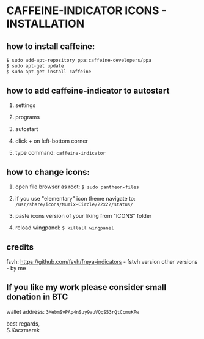 # CAFFEINE-INDICATOR ICONS - INSTALLATION 

## how to install caffeine:

```sh
$ sudo add-apt-repository ppa:caffeine-developers/ppa
$ sudo apt-get update
$ sudo apt-get install caffeine
```

## how to add caffeine-indicator to autostart

1. settings

2. programs

3. autostart

4. click + on left-bottom corner

5. type command: `caffeine-indicator`

## how to change icons:

1. open file browser as root: `$ sudo pantheon-files`

2. if you use "elementary" icon theme navigate to: `/usr/share/icons/Numix-Circle/22x22/status/`

3. paste icons version of your liking from "ICONS" folder

4. reload wingpanel: `$ killall wingpanel`

## credits

fsvh: https://github.com/fsvh/freya-indicators - fstvh version
other versions - by me

## If you like my work please consider small donation in BTC
wallet address: `3MebmSvPAp4nSuy9auVQqS53rQtCcmuKFw`

best regards,  
S.Kaczmarek
